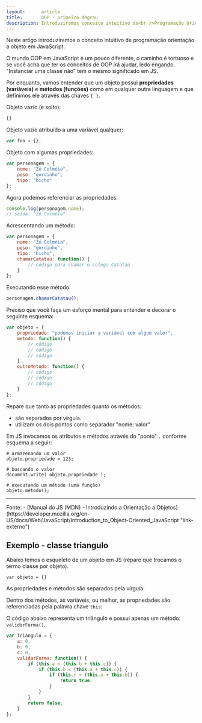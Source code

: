 ```yaml
---
layout:      article
title:       OOP - primeiro degrau
description: Introduziremos conceito intuitivo de<br />Programação Orientada a Objetos em JavaScript
---
```


Neste artigo introduziremos o conceito intuitivo de programação orientação a objeto em JavaScript.

O mundo OOP em JavaScript é um pouco diferente, o caminho é tortuoso e se você acha que ter os conceitos de OOP irá 
ajudar, ledo engando. "Instanciar uma classe não" tem o mesmo significado em JS.

Por enquanto, vamos entender que um objeto possui __propriedades (variáveis)__ e __métodos (funções)__ como em qualquer 
outra linguagem e que definimos ele através das chaves `{ }`.

Objeto vazio (e solto):

```javascript
{}
```

Objeto vazio atribuído a uma variável qualquer:

```javascript
var foo = {};
```

Objeto com algumas propriedades:


```javascript
var personagem = {
    nome: "Zé Colméia",
    peso: "gordinho",
    tipo: "bicho"
};
```

Agora podemos referenciar as propriedades:

```javascript
console.log(personagem.nome);
// saída: "Zé Colméia"
```

Acrescentando um método:

```javascript
var personagem = {
    nome: "Zé Colméia",
    peso: "gordinho",
    tipo: "bicho",
    chamarCatatau: function() {
        // código para chamar o colega Catatau
    }
};
```

Executando esse método:

```javascript
personagem.chamarCatatau();
```

Preciso que você faça um esforço mental para entender e decorar o seguinte esquema:

```javascript
var objeto = {
    propriedade: "podemos iniciar a variável com algum valor",
    metodo: function() {
        // código
        // código
        // código
    },
    outroMetodo: function() {
        // código
        // código
        // código
    }
};

```

Repare que tanto as propriedades quanto os métodos:

- são separados por vírgula.
- utilizam os dois pontos como separador "nome: valor"


Em JS invocamos os atributos e métodos através do "ponto" `.` conforme esquema a seguir:

    # armazenando um valor
    objeto.propriedade = 123;

    # buscando o valor
    document.write( objeto.propriedade );

    # executando um método (uma função)
    objeto.metodo();

<hr>
Fonte:
- [Manual do JS (MDN) - Introduzindo a Orientação a Objetos](https://developer.mozilla.org/en-US/docs/Web/JavaScript/Introduction_to_Object-Oriented_JavaScript "link-externo")



Exemplo - classe triangulo
---

Abaixo temos o esqueleto de um objeto em JS (repare que trocamos o termo classe por objeto).

    var objeto = {}

As propriedades e métodos são separados pela vírgula:

Dentro dos métodos, as variáveis, ou melhor, as propriedades são referenciadas pela palavra chave `this`:

O código abaixo representa um triângulo e possui apenas um método: `validarForma()`.

```javascript
var Triangulo = {
    a: 0,
    b: 0,
    c: 0,
    validarForma: function() {
        if (this.a < (this.b + this.c)) {
            if (this.b < (this.a + this.c)) {
                if (this.c < (this.a + this.b)) {
                    return true;
                }
            }
        }
        return false;
    }
};
```







